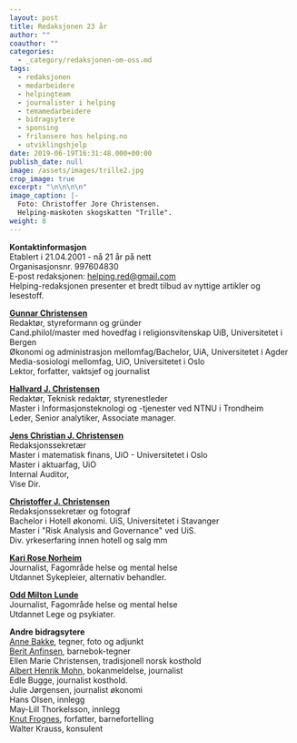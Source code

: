 ```yaml
---
layout: post
title: Redaksjonen 23 år
author: ""
coauthor: ""
categories:
  - _category/redaksjonen-om-oss.md
tags:
  - redaksjonen
  - medarbeidere
  - helpingteam
  - journalister i helping
  - temamedarbeidere
  - bidragsytere
  - sponsing
  - frilansere hos helping.no
  - utviklingshjelp
date: 2019-06-19T16:31:48.000+00:00
publish_date: null
image: /assets/images/trille2.jpg
crop_image: true
excerpt: "\n\n\n\n"
image_caption: |-
  Foto: Christoffer Jore Christensen.
  Helping-maskoten skogskatten "Trille".
weight: 8
---
```

**Kontaktinformasjon**\
Etablert i 21.04.2001 - nå 21 år på nett\
Organisasjonsnr. 997604830\
E-post redaksjonen: helping.red@gmail.com\
Helping-redaksjonen presenter et bredt tilbud av nyttige artikler og lesestoff.

**[Gunnar Christensen](https://helping.no/author/gunnar-christensen)**\
Redaktør, styreformann og gründer\
Cand.philol/master med hovedfag i religionsvitenskap UiB, Universitetet i Bergen\
Økonomi og administrasjon mellomfag/Bachelor, UiA, Universitetet i Agder\
Media-sosiologi mellomfag, UiO, Universitetet i Oslo\
Lektor, forfatter, vaktsjef og journalist

**[Hallvard J. Christensen](https://helping.no/author/hallvard-j-christensen)**\
Redaktør, Teknisk redaktør, styrenestleder\
Master i Informasjonsteknologi og -tjenester ved NTNU i Trondheim\
Leder, Senior analytiker, Associate manager.

**[Jens Christian J. Christensen](https://helping.no/author/jens-christian-jore-christensen)**\
Redaksjonssekretær\
Master i matematisk finans, UiO - Universitetet i Oslo\
Master i aktuarfag, UiO\
Internal Auditor,\
Vise Dir.

**[Christoffer J. Christensen](https://helping.no/author/christoffer-jore-christensen)**\
Redaksjonssekretær og fotograf\
Bachelor i Hotell økonomi. UiS, Universitetet i Stavanger\
Master i "Risk Analysis and Governance" ved UiS.\
Div. yrkeserfaring innen hotell og salg mm

**[Kari Rose Norheim](https://helping.no/author/kari-rose-norheim)**\
Journalist, Fagområde helse og mental helse\
Utdannet Sykepleier, alternativ behandler.

[**Odd Milton** **Lunde**](https://helping.no/author/odd-m-lunde)\
Journalist, Fagområde helse og mental helse\
Utdannet Lege og psykiater.

**Andre bidragsytere**\
[Anne Bakke](https://helping.no/author/anne-bakke "https\://helping.no/author/anne-bakke"), tegner, foto og adjunkt\
[Berit Anfinsen](https://helping.no/aima), barnebok-tegner\
Ellen Marie Christensen, tradisjonell norsk kosthold\
[Albert Henrik Mohn,](https://helping.no/author/albert-henrik-mohn) bokanmeldelse, journalist\
Edle Bugge, journalist kosthold.\
Julie Jørgensen, journalist økonomi\
Hans Olsen, innlegg\
May-Lill Thorkelsson, innlegg\
[Knut Frognes](https://helping.no/lenny-rømmer), forfatter, barnefortelling\
Walter Krauss, konsulent